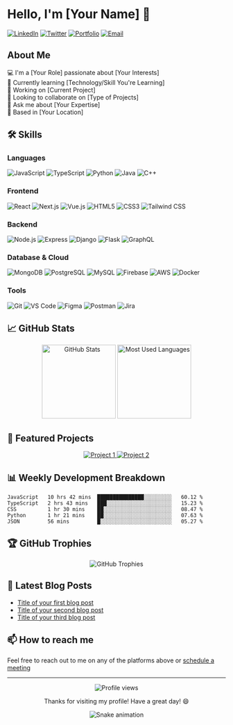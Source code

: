 # Hello, I'm [Your Name] 👋

[![LinkedIn](https://img.shields.io/badge/-LinkedIn-0077B5?style=flat&logo=linkedin&logoColor=white)](your-linkedin-url)
[![Twitter](https://img.shields.io/badge/-Twitter-1DA1F2?style=flat&logo=twitter&logoColor=white)](your-twitter-url)
[![Portfolio](https://img.shields.io/badge/-Portfolio-000000?style=flat&logo=react&logoColor=white)](your-portfolio-url)
[![Email](https://img.shields.io/badge/-Email-D14836?style=flat&logo=gmail&logoColor=white)](mailto:your.email@example.com)

## About Me

💻 I'm a [Your Role] passionate about [Your Interests]  
🌱 Currently learning [Technology/Skill You're Learning]  
🔭 Working on [Current Project]  
👯 Looking to collaborate on [Type of Projects]  
💬 Ask me about [Your Expertise]  
📍 Based in [Your Location]

## 🛠️ Skills

### Languages

![JavaScript](https://img.shields.io/badge/-JavaScript-F7DF1E?style=flat&logo=javascript&logoColor=black)
![TypeScript](https://img.shields.io/badge/-TypeScript-3178C6?style=flat&logo=typescript&logoColor=white)
![Python](https://img.shields.io/badge/-Python-3776AB?style=flat&logo=python&logoColor=white)
![Java](https://img.shields.io/badge/-Java-007396?style=flat&logo=java&logoColor=white)
![C++](https://img.shields.io/badge/-C++-00599C?style=flat&logo=c%2B%2B&logoColor=white)

### Frontend

![React](https://img.shields.io/badge/-React-61DAFB?style=flat&logo=react&logoColor=black)
![Next.js](https://img.shields.io/badge/-Next.js-000000?style=flat&logo=next.js&logoColor=white)
![Vue.js](https://img.shields.io/badge/-Vue.js-4FC08D?style=flat&logo=vue.js&logoColor=white)
![HTML5](https://img.shields.io/badge/-HTML5-E34F26?style=flat&logo=html5&logoColor=white)
![CSS3](https://img.shields.io/badge/-CSS3-1572B6?style=flat&logo=css3&logoColor=white)
![Tailwind CSS](https://img.shields.io/badge/-Tailwind_CSS-38B2AC?style=flat&logo=tailwind-css&logoColor=white)

### Backend

![Node.js](https://img.shields.io/badge/-Node.js-339933?style=flat&logo=node.js&logoColor=white)
![Express](https://img.shields.io/badge/-Express-000000?style=flat&logo=express&logoColor=white)
![Django](https://img.shields.io/badge/-Django-092E20?style=flat&logo=django&logoColor=white)
![Flask](https://img.shields.io/badge/-Flask-000000?style=flat&logo=flask&logoColor=white)
![GraphQL](https://img.shields.io/badge/-GraphQL-E10098?style=flat&logo=graphql&logoColor=white)

### Database & Cloud

![MongoDB](https://img.shields.io/badge/-MongoDB-47A248?style=flat&logo=mongodb&logoColor=white)
![PostgreSQL](https://img.shields.io/badge/-PostgreSQL-336791?style=flat&logo=postgresql&logoColor=white)
![MySQL](https://img.shields.io/badge/-MySQL-4479A1?style=flat&logo=mysql&logoColor=white)
![Firebase](https://img.shields.io/badge/-Firebase-FFCA28?style=flat&logo=firebase&logoColor=black)
![AWS](https://img.shields.io/badge/-AWS-232F3E?style=flat&logo=amazon-aws&logoColor=white)
![Docker](https://img.shields.io/badge/-Docker-2496ED?style=flat&logo=docker&logoColor=white)

### Tools

![Git](https://img.shields.io/badge/-Git-F05032?style=flat&logo=git&logoColor=white)
![VS Code](https://img.shields.io/badge/-VS_Code-007ACC?style=flat&logo=visual-studio-code&logoColor=white)
![Figma](https://img.shields.io/badge/-Figma-F24E1E?style=flat&logo=figma&logoColor=white)
![Postman](https://img.shields.io/badge/-Postman-FF6C37?style=flat&logo=postman&logoColor=white)
![Jira](https://img.shields.io/badge/-Jira-0052CC?style=flat&logo=jira&logoColor=white)

## 📈 GitHub Stats

<div align="center">
  <img src="https://github-readme-stats.vercel.app/api?username=your-username&show_icons=true&theme=radical" alt="GitHub Stats" height="170" />
  <img src="https://github-readme-stats.vercel.app/api/top-langs/?username=your-username&layout=compact&theme=radical" alt="Most Used Languages" height="170" />
</div>

## 🚀 Featured Projects

<div align="center">
  <a href="https://github.com/your-username/project-1">
    <img src="https://github-readme-stats.vercel.app/api/pin/?username=your-username&repo=project-1&theme=radical" alt="Project 1" />
  </a>
  <a href="https://github.com/your-username/project-2">
    <img src="https://github-readme-stats.vercel.app/api/pin/?username=your-username&repo=project-2&theme=radical" alt="Project 2" />
  </a>
</div>

## 📊 Weekly Development Breakdown

<!--START_SECTION:waka-->
```text
JavaScript   10 hrs 42 mins  ███████████████░░░░░░░░░   60.12 %
TypeScript   2 hrs 43 mins   ███░░░░░░░░░░░░░░░░░░░░░   15.23 %
CSS          1 hr 30 mins    ██░░░░░░░░░░░░░░░░░░░░░░   08.47 %
Python       1 hr 21 mins    ██░░░░░░░░░░░░░░░░░░░░░░   07.63 %
JSON         56 mins         █░░░░░░░░░░░░░░░░░░░░░░░   05.27 %
```
<!--END_SECTION:waka-->

## 🏆 GitHub Trophies

<div align="center">
  <img src="https://github-profile-trophy.vercel.app/?username=your-username&theme=radical&no-frame=true&no-bg=false&margin-w=4" alt="GitHub Trophies" />
</div>

## 📝 Latest Blog Posts

<!-- BLOG-POST-LIST:START -->
- [Title of your first blog post](link-to-blog-post)
- [Title of your second blog post](link-to-blog-post)
- [Title of your third blog post](link-to-blog-post)
<!-- BLOG-POST-LIST:END -->

## 📫 How to reach me

Feel free to reach out to me on any of the platforms above or [schedule a meeting](your-calendly-link)

---

<div align="center">
  <img src="https://komarev.com/ghpvc/?username=your-username&color=blueviolet&style=flat" alt="Profile views" />
  <p>Thanks for visiting my profile! Have a great day! 😄</p>
  
  ![Snake animation](https://github.com/your-username/your-username/blob/output/github-contribution-grid-snake.svg)
</div>
